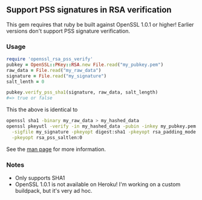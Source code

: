 ## Support PSS signatures in RSA verification

This gem requires that ruby be built against OpenSSL 1.0.1 or higher! Earlier versions don't support PSS signature verification.

### Usage

```ruby
require 'openssl_rsa_pss_verify'
pubkey = OpenSSL::PKey::RSA.new File.read("my_pubkey.pem")
raw_data = File.read("my_raw_data")
signature = File.read("my_signature")
salt_lenth = 0

pubkey.verify_pss_sha1(signature, raw_data, salt_length)
#=> true or false
```

This the above is identical to
```bash
openssl sha1 -binary my_raw_data > my_hashed_data
openssl pkeyutl -verify -in my_hashed_data -pubin -inkey my_pubkey.pem \
  -sigfile my_signature -pkeyopt digest:sha1 -pkeyopt rsa_padding_mode:pss \
  -pkeyopt rsa_pss_saltlen:0
```

See the [man page](https://www.openssl.org/docs/apps/pkeyutl.html) for more information.

### Notes

- Only supports SHA1
- OpenSSL 1.0.1 is not available on Heroku! I'm working on a custom buildpack, but it's very ad hoc.

